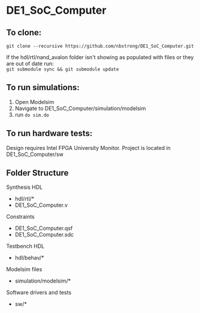 # DE1_SoC_Computer

## To clone:  
`git clone --recursive https://github.com/nbstrong/DE1_SoC_Computer.git`  

If the hdl/rtl/nand_avalon folder isn't showing as populated with files or they are out of date run:  
`git submodule sync && git submodule update`  

## To run simulations:
1. Open Modelsim
2. Navigate to DE1_SoC_Computer/simulation/modelsim
3. run `do sim.do`

## To run hardware tests:
Design requires Intel FPGA University Monitor. Project is located in DE1_SoC_Computer/sw

## Folder Structure
Synthesis HDL
  * hdl/rtl/*
  * DE1_SoC_Computer.v

Constraints
  * DE1_SoC_Computer.qsf
  * DE1_SoC_Computer.sdc

Testbench HDL
  * hdl/behav/*

Modelsim files
  * simulation/modelsim/*

Software drivers and tests
  * sw/*
